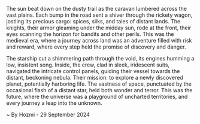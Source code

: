 
The sun beat down on the dusty trail as the caravan lumbered across the vast plains. Each bump in the road sent a shiver through the rickety wagon, jostling its precious cargo: spices, silks, and tales of distant lands. The knights, their armor gleaming under the midday sun, rode at the front, their eyes scanning the horizon for bandits and other perils. This was the medieval era, where a journey across land was an adventure filled with risk and reward, where every step held the promise of discovery and danger. 

The starship cut a shimmering path through the void, its engines humming a low, insistent song. Inside, the crew, clad in sleek, iridescent suits, navigated the intricate control panels, guiding their vessel towards the distant, beckoning nebula. Their mission: to explore a newly discovered planet, potentially harboring life.  The vastness of space, punctuated by the occasional flash of a distant star, held both wonder and terror. This was the future, where the universe was a playground of uncharted territories, and every journey a leap into the unknown. 

~ By Hozmi - 29 September 2024
